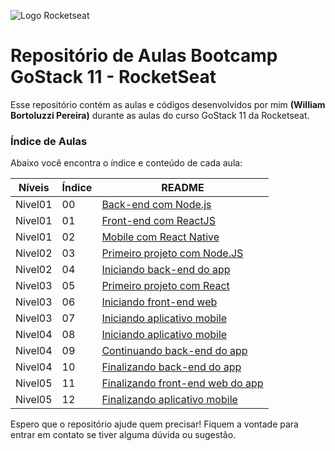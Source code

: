 ![Logo Rocketseat](https://camo.githubusercontent.com/d25397e9df01fe7882dcc1cbc96bdf052ffd7d0c/68747470733a2f2f73746f726167652e676f6f676c65617069732e636f6d2f676f6c64656e2d77696e642f626f6f7463616d702d676f737461636b2f6865616465722d6465736166696f732e706e67)

# Repositório de Aulas Bootcamp GoStack 11 - RocketSeat
Esse repositório contém as aulas e códigos desenvolvidos por mim **(William Bortoluzzi Pereira)** durante as aulas do curso GoStack 11 da Rocketseat.

### Índice de Aulas

Abaixo você encontra o índice e conteúdo de cada aula:

| Níveis | Índice | README |
| ------ | ------ | ------ |
| Nivel01 | 00 | [Back-end com Node.js](https://github.com/willbp/Bootcamp-GoStack11-rocketseat/tree/master/Nivel01/conceitos-dev/00backend-nodejs) |
| Nivel01 | 01 | [Front-end com ReactJS](https://github.com/willbp/Bootcamp-GoStack11-rocketseat/tree/master/Nivel01/01frontend-reactjs) |
| Nivel01 | 02 | [Mobile com React Native](hhttps://github.com/willbp/Bootcamp-GoStack11-rocketseat/tree/master/Nivel01/conceitos-dev/02mobile-react-native) |
| Nivel02 | 03 | [Primeiro projeto com Node.JS](https://github.com/willbp/Bootcamp-GoStack11-rocketseat/tree/master/Nivel02/03primeiro-projeto-node) |
| Nivel02 | 04 | [Iniciando back-end do app](https://github.com/willbp/Bootcamp-GoStack11-rocketseat/tree/master/Nivel02/04iniciando-back-end-gobarber) |
| Nivel03 | 05 | [Primeiro projeto com React](https://github.com/willbp/Bootcamp-GoStack11-rocketseat/tree/master/Nivel03/05primeiro-projeto-react) |
| Nivel03 | 06 | [Iniciando front-end web](https://github.com/willbp/Bootcamp-GoStack11-rocketseat/tree/master/Nivel03/06gobarber-web) |
| Nivel03 | 07 | [Iniciando aplicativo mobile](https://github.com/willbp/Bootcamp-GoStack11-rocketseat/tree/master/Nivel03/07gobarber-app) |
| Nivel04 | 08 | [Iniciando aplicativo mobile](https://github.com/willbp/Bootcamp-GoStack11-rocketseat/tree/master/Nivel04/08iniciando-back-end-gobarber-ddd-tdd) |
| Nivel04 | 09 | [Continuando back-end do app](https://github.com/willbp/Bootcamp-GoStack11-rocketseat/tree/master/Nivel04/09iniciando-back-end-gobarber-ddd-tdd-rf-rmf-rn) |
| Nivel04 | 10 | [Finalizando back-end do app](https://github.com/willbp/Bootcamp-GoStack11-rocketseat/tree/master/Nivel04/10finalizando-back-end-gobarber) |
| Nivel05 | 11 | [Finalizando front-end web do app](https://github.com/willbp/Bootcamp-GoStack11-rocketseat/tree/master/Nivel05/11finalizando-web-gobarber) |
| Nivel05 | 12 | [Finalizando aplicativo mobile](https://github.com/willbp/Bootcamp-GoStack11-rocketseat/tree/master/Nivel05/12finalizando-gobarber-app) |

Espero que o repositório ajude quem precisar!
Fiquem a vontade para entrar em contato se tiver alguma dúvida ou sugestão.